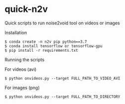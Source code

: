 # quick-n2v
Quick scripts to run noise2void tool on videos or images

Installation
```
$ conda create -n n2v pip python==3.7
$ conda install tensorflow or tensorflow-gpu 
$ pip install -r requirements.txt
```

Running the scripts

For videos (avi)

```
$ python onvideos.py --target FULL_PATH_TO_VIDEO_AVI
``` 

For images (png)
```
$ python onvideos.py --target FULL_PATH_TO_DIRECTORY
```

